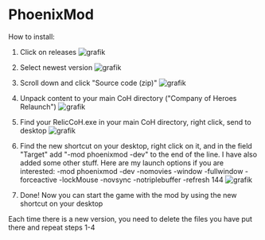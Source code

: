 # PhoenixMod

How to install:

1. Click on releases
![grafik](https://user-images.githubusercontent.com/12478713/160440042-a174e054-d25a-4985-8c43-1c0d6147b362.png)

2. Select newest version
![grafik](https://user-images.githubusercontent.com/12478713/160440282-f60d7a89-67be-446d-aef5-9adb5bc22de7.png)

3. Scroll down and click "Source code (zip)"
![grafik](https://user-images.githubusercontent.com/12478713/160440423-1151b8ef-5124-42df-a275-ab015042ed44.png)

4. Unpack content to your main CoH directory ("Company of Heroes Relaunch")
![grafik](https://user-images.githubusercontent.com/12478713/160441247-29245530-a4fb-4f99-a89e-f7ad41d78b72.png)

5. Find your RelicCoH.exe in your main CoH directory, right click, send to desktop
![grafik](https://user-images.githubusercontent.com/12478713/160441611-e84c3e7d-2100-4a3d-9f23-d4a707afbe14.png)

6. Find the new shortcut on your desktop, right click on it, and in the field "Target" add "-mod phoenixmod -dev" to the end of the line. 
   I have also added some other stuff. Here are my launch options if you are interested:
   -mod phoenixmod -dev -nomovies -window -fullwindow -forceactive -lockMouse -novsync -notriplebuffer -refresh 144
![grafik](https://user-images.githubusercontent.com/12478713/160442715-4cb9f91e-d228-4ca6-97a2-b0f8a2e4ca72.png)

7. Done! Now you can start the game with the mod by using the new shortcut on your desktop

Each time there is a new version, you need to delete the files you have put there and repeat steps 1-4
